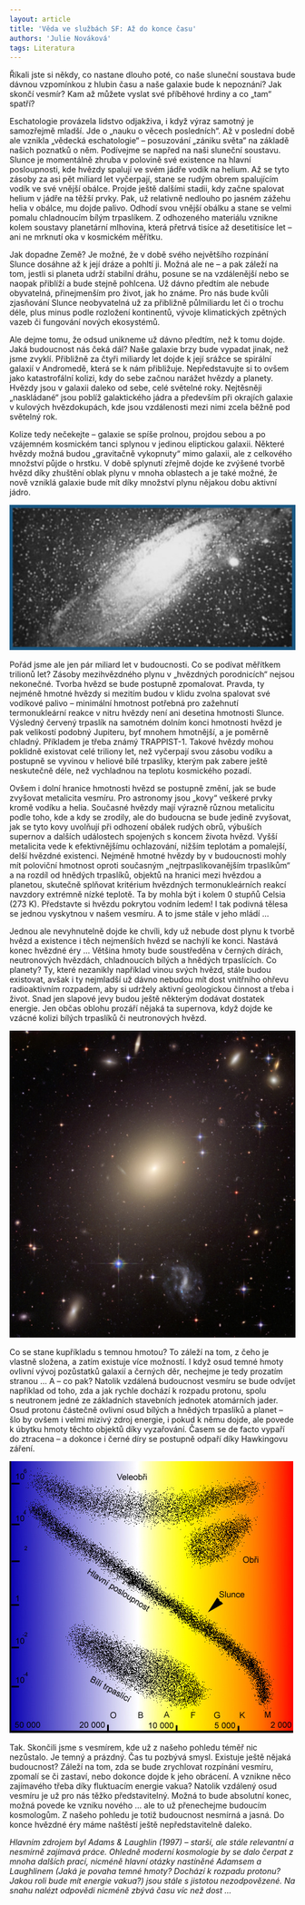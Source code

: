 ```yaml
---
layout: article
title: 'Věda ve službách SF: Až do konce času'
authors: 'Julie Nováková'
tags: Literatura
---
```


Říkali jste si někdy, co nastane dlouho poté, co naše sluneční soustava bude dávnou vzpomínkou z hlubin času a naše galaxie bude k nepoznání? Jak skončí vesmír? Kam až můžete vyslat své příběhové hrdiny a co „tam“ spatří?

Eschatologie provázela lidstvo odjakživa, i když výraz samotný je samozřejmě mladší. Jde o „nauku o věcech posledních“. Až v poslední době ale vznikla „vědecká eschatologie“ – posuzování „zániku světa“ na základě našich poznatků o něm. Podívejme se napřed na naši sluneční soustavu. Slunce je momentálně zhruba v polovině své existence na hlavní posloupnosti, kde hvězdy spalují ve svém jádře vodík na helium. Až se tyto zásoby za asi pět miliard let vyčerpají, stane se rudým obrem spalujícím vodík ve své vnější obálce. Projde ještě dalšími stadii, kdy začne spalovat helium v jádře na těžší prvky. Pak, už relativně nedlouho po jasném zážehu helia v obálce, mu dojde palivo. Odhodí svou vnější obálku a stane se velmi pomalu chladnoucím bílým trpaslíkem. Z odhozeného materiálu vznikne kolem soustavy planetární mlhovina, která přetrvá tisíce až desetitisíce let – ani ne mrknutí oka v kosmickém měřítku.

Jak dopadne Země? Je možné, že v době svého největšího rozpínání Slunce dosáhne až k její dráze a pohltí ji. Možná ale ne – a pak záleží na tom, jestli si planeta udrží stabilní dráhu, posune se na vzdálenější nebo se naopak přiblíží a bude stejně pohlcena. Už dávno předtím ale nebude obyvatelná, přinejmenším pro život, jak ho známe. Pro nás bude kvůli zjasňování Slunce neobyvatelná už za přibližně půlmiliardu let či o trochu déle, plus minus podle rozložení kontinentů, vývoje klimatických zpětných vazeb či fungování nových ekosystémů.

Ale dejme tomu, že odsud unikneme už dávno předtím, než k tomu dojde. Jaká budoucnost nás čeká dál? Naše galaxie brzy bude vypadat jinak, než jsme zvyklí. Přibližně za čtyři miliardy let dojde k její srážce se spirální galaxií v Andromedě, která se k nám přibližuje. Nepředstavujte si to ovšem jako katastrofální kolizi, kdy do sebe začnou narážet hvězdy a planety. Hvězdy jsou v galaxii daleko od sebe, celé světelné roky. Nejtěsněji „naskládané“ jsou poblíž galaktického jádra a především při okrajích galaxie v kulových hvězdokupách, kde jsou vzdálenosti mezi nimi zcela běžně pod světelný rok.

Kolize tedy nečekejte – galaxie se spíše prolnou, projdou sebou a po vzájemném kosmickém tanci splynou v jedinou eliptickou galaxii. Některé hvězdy možná budou „gravitačně vykopnuty“ mimo galaxii, ale z celkového množství půjde o hrstku. V době splynutí zřejmě dojde ke zvýšené tvorbě hvězd díky zhuštění oblak plynu v mnoha oblastech a je také možné, že nově vzniklá galaxie bude mít díky množství plynu nějakou dobu aktivní jádro.

![](pic-iroberts1-fmt.jpg)

Pořád jsme ale jen pár miliard let v budoucnosti. Co se podívat měřítkem trilionů let? Zásoby mezihvězdného plynu v „hvězdných porodnicích“ nejsou nekonečné. Tvorba hvězd se bude postupně zpomalovat. Pravda, ty nejméně hmotné hvězdy si mezitím budou v klidu zvolna spalovat své vodíkové palivo – minimální hmotnost potřebná pro zažehnutí termonukleární reakce v nitru hvězdy není ani desetina hmotnosti Slunce. Výsledný červený trpaslík na samotném dolním konci hmotnosti hvězd je pak velikostí podobný Jupiteru, byť mnohem hmotnější, a je poměrně chladný. Příkladem je třeba známý TRAPPIST-1. Takové hvězdy mohou poklidně existovat celé triliony let, než vyčerpají svou zásobu vodíku a postupně se vyvinou v heliové bílé trpaslíky, kterým pak zabere ještě neskutečně déle, než vychladnou na teplotu kosmického pozadí.

Ovšem i dolní hranice hmotnosti hvězd se postupně změní, jak se bude zvyšovat metalicita vesmíru. Pro astronomy jsou „kovy“ veškeré prvky kromě vodíku a helia. Současné hvězdy mají výrazně různou metalicitu podle toho, kde a kdy se zrodily, ale do budoucna se bude jedině zvyšovat, jak se tyto kovy uvolňují při odhození obálek rudých obrů, výbuších supernov a dalších událostech spojených s koncem života hvězd. Vyšší metalicita vede k efektivnějšímu ochlazování, nižším teplotám a pomalejší, delší hvězdné existenci. Nejméně hmotné hvězdy by v budoucnosti mohly mít poloviční hmotnost oproti současným „nejtrpaslíkovanějším trpaslíkům“ a na rozdíl od hnědých trpaslíků, objektů na hranici mezi hvězdou a planetou, skutečně splňovat kritérium hvězdných termonukleárních reakcí navzdory extrémně nízké teplotě. Ta by mohla být i kolem 0 stupňů Celsia (273 K). Představte si hvězdu pokrytou vodním ledem! I tak podivná tělesa se jednou vyskytnou v našem vesmíru. A to jsme stále v jeho mládí …

Jednou ale nevyhnutelně dojde ke chvíli, kdy už nebude dost plynu k tvorbě hvězd a existence i těch nejmenších hvězd se nachýlí ke konci. Nastává konec hvězdné éry … Většina hmoty bude soustředěna v černých dírách, neutronových hvězdách, chladnoucích bílých a hnědých trpaslících. Co planety? Ty, které nezanikly například vinou svých hvězd, stále budou existovat, avšak i ty nejmladší už dávno nebudou mít dost vnitřního ohřevu radioaktivním rozpadem, aby si udržely aktivní geologickou činnost a třeba i život. Snad jen slapové jevy budou ještě některým dodávat dostatek energie. Jen občas oblohu prozáří nějaká ta supernova, když dojde ke vzácné kolizi bílých trpaslíků či neutronových hvězd.

![](abell-s740-cropped-to-opt.jpg)

Co se stane kupříkladu s temnou hmotou? To záleží na tom, z čeho je vlastně složena, a zatím existuje více možností. I když osud temné hmoty ovlivní vývoj pozůstatků galaxií a černých děr, nechejme je tedy prozatím stranou … A – co pak? Natolik vzdálená budoucnost vesmíru se bude odvíjet například od toho, zda a jak rychle dochází k rozpadu protonu, spolu s neutronem jedné ze základních stavebních jednotek atomárních jader. Osud protonu částečně ovlivní osud bílých a hnědých trpaslíků a planet – šlo by ovšem i velmi mizivý zdroj energie, i pokud k němu dojde, ale povede k úbytku hmoty těchto objektů díky vyzařování. Časem se de facto vypaří do ztracena – a dokonce i černé díry se postupně odpaří díky Hawkingovu záření.

![](hr-diagram-opt.jpg)

Tak. Skončili jsme s vesmírem, kde už z našeho pohledu téměř nic nezůstalo. Je temný a prázdný. Čas tu pozbývá smysl. Existuje ještě nějaká budoucnost? Záleží na tom, zda se bude zrychlovat rozpínání vesmíru, zpomalí se či zastaví, nebo dokonce dojde k jeho obrácení. A vznikne něco zajímavého třeba díky fluktuacím energie vakua? Natolik vzdálený osud vesmíru je už pro nás těžko představitelný. Možná to bude absolutní konec, možná povede ke vzniku nového … ale to už přenechejme budoucím kosmologům. Z našeho pohledu je totiž budoucnost nesmírná a jasná. Do konce hvězdné éry máme naštěstí ještě nepředstavitelně daleko.

_Hlavním zdrojem byl Adams & Laughlin (1997) – starší, ale stále relevantní a nesmírně zajímavá práce. Ohledně moderní kosmologie by se dalo čerpat z mnoha dalších prací, nicméně hlavní otázky nastíněné Adamsem a Laughlinem (Jaká je povaha temné hmoty? Dochází k rozpadu protonu? Jakou roli bude mít energie vakua?) jsou stále s jistotou nezodpovězené. Na snahu nalézt odpovědi nicméně zbývá času víc než dost …_
